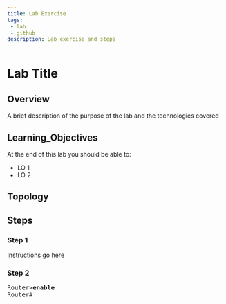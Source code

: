 ```yaml
---
title: Lab Exercise
tags: 
 - lab
 - github
description: Lab exercise and steps
---
```


# Lab Title

## Overview
A brief description of the purpose of the lab and the technologies covered

## Learning_Objectives
At the end of this lab you should be able to:
- LO 1
- LO 2

## Topology



## Steps
### Step 1

Instructions go here

### Step 2

<pre>
Router><b>enable</b>
Router#
</pre>
